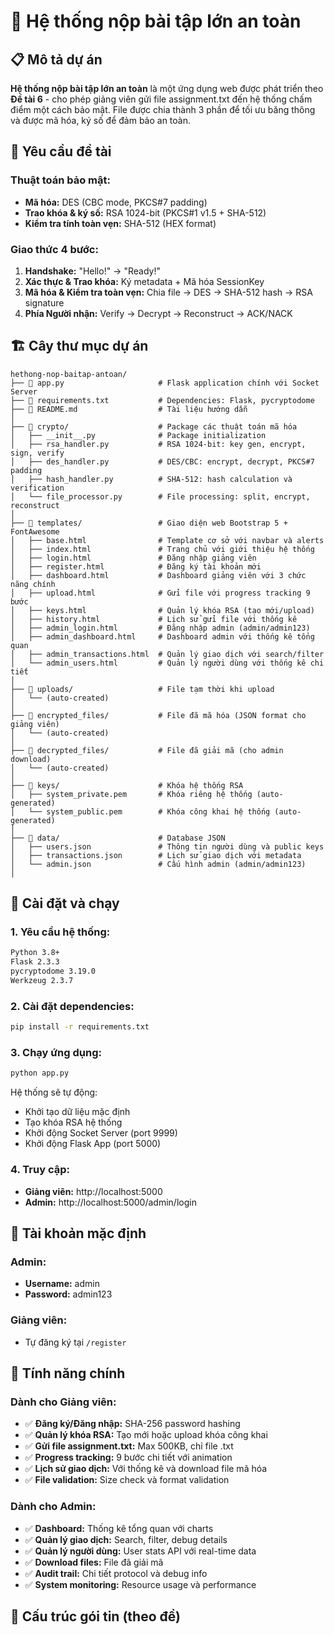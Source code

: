 # 🔐 Hệ thống nộp bài tập lớn an toàn

## 📋 Mô tả dự án

**Hệ thống nộp bài tập lớn an toàn** là một ứng dụng web được phát triển theo **Đề tài 6** - cho phép giảng viên gửi file assignment.txt đến hệ thống chấm điểm một cách bảo mật. File được chia thành 3 phần để tối ưu băng thông và được mã hóa, ký số để đảm bảo an toàn.

## 🎯 Yêu cầu đề tài

### Thuật toán bảo mật:
- **Mã hóa:** DES (CBC mode, PKCS#7 padding)
- **Trao khóa & ký số:** RSA 1024-bit (PKCS#1 v1.5 + SHA-512)
- **Kiểm tra tính toàn vẹn:** SHA-512 (HEX format)

### Giao thức 4 bước:
1. **Handshake:** "Hello!" → "Ready!"
2. **Xác thực & Trao khóa:** Ký metadata + Mã hóa SessionKey
3. **Mã hóa & Kiểm tra toàn vẹn:** Chia file → DES → SHA-512 hash → RSA signature
4. **Phía Người nhận:** Verify → Decrypt → Reconstruct → ACK/NACK

## 🏗️ Cây thư mục dự án

```
hethong-nop-baitap-antoan/
├── 📄 app.py                     # Flask application chính với Socket Server
├── 📄 requirements.txt           # Dependencies: Flask, pycryptodome
├── 📄 README.md                  # Tài liệu hướng dẫn
│
├── 📁 crypto/                    # Package các thuật toán mã hóa
│   ├── __init__.py              # Package initialization
│   ├── rsa_handler.py           # RSA 1024-bit: key gen, encrypt, sign, verify
│   ├── des_handler.py           # DES/CBC: encrypt, decrypt, PKCS#7 padding
│   ├── hash_handler.py          # SHA-512: hash calculation và verification
│   └── file_processor.py        # File processing: split, encrypt, reconstruct
│
├── 📁 templates/                 # Giao diện web Bootstrap 5 + FontAwesome
│   ├── base.html                # Template cơ sở với navbar và alerts
│   ├── index.html               # Trang chủ với giới thiệu hệ thống
│   ├── login.html               # Đăng nhập giảng viên
│   ├── register.html            # Đăng ký tài khoản mới
│   ├── dashboard.html           # Dashboard giảng viên với 3 chức năng chính
│   ├── upload.html              # Gửi file với progress tracking 9 bước
│   ├── keys.html                # Quản lý khóa RSA (tạo mới/upload)
│   ├── history.html             # Lịch sử gửi file với thống kê
│   ├── admin_login.html         # Đăng nhập admin (admin/admin123)
│   ├── admin_dashboard.html     # Dashboard admin với thống kê tổng quan
│   ├── admin_transactions.html  # Quản lý giao dịch với search/filter
│   └── admin_users.html         # Quản lý người dùng với thống kê chi tiết
│
├── 📁 uploads/                   # File tạm thời khi upload
│   └── (auto-created)
│
├── 📁 encrypted_files/           # File đã mã hóa (JSON format cho giảng viên)
│   └── (auto-created)
│
├── 📁 decrypted_files/           # File đã giải mã (cho admin download)
│   └── (auto-created)
│
├── 📁 keys/                      # Khóa hệ thống RSA
│   ├── system_private.pem       # Khóa riêng hệ thống (auto-generated)
│   └── system_public.pem        # Khóa công khai hệ thống (auto-generated)
│
├── 📁 data/                      # Database JSON
│   ├── users.json               # Thông tin người dùng và public keys
│   ├── transactions.json        # Lịch sử giao dịch với metadata
│   └── admin.json               # Cấu hình admin (admin/admin123)
│
```
## 🚀 Cài đặt và chạy

### 1. Yêu cầu hệ thống:
```bash
Python 3.8+
Flask 2.3.3
pycryptodome 3.19.0
Werkzeug 2.3.7
```

### 2. Cài đặt dependencies:
```bash
pip install -r requirements.txt
```

### 3. Chạy ứng dụng:
```bash
python app.py
```

Hệ thống sẽ tự động:
- Khởi tạo dữ liệu mặc định
- Tạo khóa RSA hệ thống
- Khởi động Socket Server (port 9999)
- Khởi động Flask App (port 5000)

### 4. Truy cập:
- **Giảng viên:** http://localhost:5000
- **Admin:** http://localhost:5000/admin/login

## 👥 Tài khoản mặc định

### Admin:
- **Username:** admin
- **Password:** admin123

### Giảng viên:
- Tự đăng ký tại `/register`

## 🔧 Tính năng chính

### Dành cho Giảng viên:
- ✅ **Đăng ký/Đăng nhập:** SHA-256 password hashing
- ✅ **Quản lý khóa RSA:** Tạo mới hoặc upload khóa công khai
- ✅ **Gửi file assignment.txt:** Max 500KB, chỉ file .txt
- ✅ **Progress tracking:** 9 bước chi tiết với animation
- ✅ **Lịch sử giao dịch:** Với thống kê và download file mã hóa
- ✅ **File validation:** Size check và format validation

### Dành cho Admin:
- ✅ **Dashboard:** Thống kê tổng quan với charts
- ✅ **Quản lý giao dịch:** Search, filter, debug details
- ✅ **Quản lý người dùng:** User stats API với real-time data
- ✅ **Download files:** File đã giải mã
- ✅ **Audit trail:** Chi tiết protocol và debug info
- ✅ **System monitoring:** Resource usage và performance

## 🔐 Cấu trúc gói tin (theo đề)

